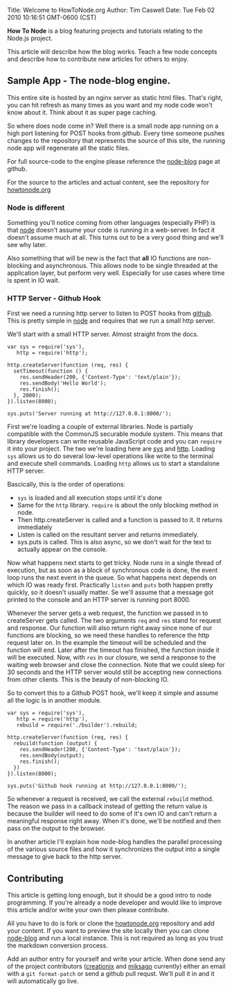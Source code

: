 Title: Welcome to HowToNode.org
Author: Tim Caswell
Date: Tue Feb 02 2010 10:16:51 GMT-0600 (CST)

**How To Node** is a blog featuring projects and tutorials relating to the Node.js project.

This article will describe how the blog works.  Teach a few node concepts and describe how to contribute new articles for others to enjoy.

## Sample App - The node-blog engine. ##

This entire site is hosted by an nginx server as static html files.  That's right, you can hit refresh as many times as you want and my node code won't know about it.  Think about it as super page caching.

So where does node come in?  Well there is a small node app running on a high port listening for POST hooks from github.  Every time someone pushes changes to the repository that represents the source of this site, the running node app will regenerate all the static files.

For full source-code to the engine please reference the [node-blog][] page at github.

For the source to the articles and actual content, see the repository for [howtonode.org][]

### Node is different ###

Something you'll notice coming from other languages (especially PHP) is that [node][] doesn't assume your code is running *in* a web-server.  In fact it doesn't assume much at all.  This turns out to be a very good thing and we'll see why later.

Also something that will be new is the fact that **all** IO functions are non-blocking and asynchronous.  This allows node to be single threaded at the application layer, but perform very well. Especially for use cases where time is spent in IO wait.

### HTTP Server - Github Hook ###

First we need a running http server to listen to POST hooks from [github][].  This is pretty simple in [node][] and requires that we run a small http server.

We'll start with a small HTTP server.  Almost straight from the docs.

    var sys = require('sys'),
       http = require('http');

    http.createServer(function (req, res) {
      setTimeout(function () {
        res.sendHeader(200, {'Content-Type': 'text/plain'});
        res.sendBody('Hello World');
        res.finish();
      }, 2000);
    }).listen(8000);

    sys.puts('Server running at http://127.0.0.1:8000/');

First we're loading a couple of external libraries.  Node is partially compatible with the CommonJS securable module system.  This means that library developers can write reusable JavaScript code and you can `require` it into your project.  The two we're loading here are [sys][] and [http][]. Loading `sys` allows us to do several low-level operations like write to the terminal and execute shell commands.  Loading `http` allows us to start a standalone HTTP server.

Bascically, this is the order of operations:

 - `sys` is loaded and all execution stops until it's done
 - Same for the `http` library.  `require` is about the only blocking method in node.
 - Then http.createServer is called and a function is passed to it.  It returns immediately
 - Listen is called on the resultant server and returns immediately.
 - sys.puts is called.  This is also async, so we don't wait for the text to actually appear on the console.

Now what happens next starts to get tricky.  Node runs in a single thread of execution, but as soon as a block of synchronous code is done, the event loop runs the next event in the queue.  So what happens next depends on which IO was ready first.  Practically `listen` and `puts` both happen pretty quickly, so it doesn't usually matter. Se we'll assume that a message got printed to the console and an HTTP server is running port 8000.

Whenever the server gets a web request, the function we passed in to createServer gets called.  The two arguments `req` and `res` stand for request and response.  Our function will also return right away since none of our functions are blocking, so we need these handles to reference the http request later on.  In the example the timeout will be scheduled and the function will end.  Later after the timeout has finished, the function inside it will be executed.  Now, with `res` in our closure, we send a response to the waiting web browser and close the connection.  Note that we could sleep for 30 seconds and the HTTP server would still be accepting new connections from other clients.  This is the beauty of non-blocking IO.

So to convert this to a Github POST hook, we'll keep it simple and assume all the logic is in another module.

    var sys = require('sys'),
       http = require('http'),
       rebuild = require('./builder').rebuild;

    http.createServer(function (req, res) {
      rebuild(function (output) {
        res.sendHeader(200, {'Content-Type': 'text/plain'});
        res.sendBody(output);
        res.finish();
      })
    }).listen(8000);

    sys.puts('Github hook running at http://127.0.0.1:8000/');

So whenever a request is received, we call the external `rebuild` method.  The reason we pass in a callback instead of getting the return value is because the builder will need to do some of it's own IO and can't return a meaningful response right away.  When it's done, we'll be notified and then pass on the output to the browser.

In another article I'll explain how node-blog handles the parallel processing of the various source files and how it synchronizes the output into a single message to give back to the http server.

## Contributing ##

This article is getting long enough, but it should be a good intro to node programming.  If you're already a node developer and would like to improve this article and/or write your own then please contribute.

All you have to do is fork or clone the [howtonode.org] repository and add your content.  If you want to preview the site locally then you can clone [node-blog] and run a local instance.  This is not required as long as you trust the markdown conversion process.

Add an author entry for yourself and write your article.  When done send any of the project contributors ([creationix] and [miksago] currently) either an email with a `git format-patch` or send a github pull requst.  We'll pull it in and it will automatically go live.

[creationix]: http://github.com/creationix
[miksago]: http://github.com/miksago
[sys]: http://nodejs.org/api.html#_system_module
[http]: http://nodejs.org/api.html#_http
[node]: http://nodejs.org/
[github]: http://github.com/
[node-blog]: http://github.com/creationix/node-blog
[howtonode.org]: http://github.com/creationix/howtonode.org